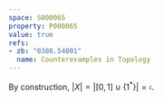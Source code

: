 ```yaml
---
space: S000065
property: P000065
value: true
refs:
- zb: "0386.54001"
  name: Counterexamples in Topology
---
```


By construction, $|X| = |[0,1]\cup\{1^*\}| = \mathfrak{c}$.
